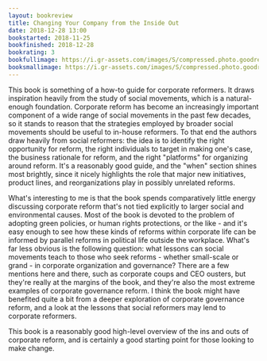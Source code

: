 ```yaml
---
layout: bookreview
title: Changing Your Company from the Inside Out
date: 2018-12-28 13:00
bookstarted: 2018-11-25
bookfinished: 2018-12-28
bookrating: 3
bookfullimage: https://i.gr-assets.com/images/S/compressed.photo.goodreads.com/books/1408469813l/22750284._SX98_.jpg
booksmallimage: https://i.gr-assets.com/images/S/compressed.photo.goodreads.com/books/1408469813l/22750284._SY75_.jpg
---
```


This book is something of a how-to guide for corporate reformers. It draws inspiration heavily from the study of social movements, which is a natural-enough foundation. Corporate reform has become an increasingly important component of a wide range of social movements in the past few decades, so it stands to reason that the strategies employed by broader social movements should be useful to in-house reformers. To that end the authors draw heavily from social reformers: the idea is to identify the right opportunity for reform, the right individuals to target in making one's case, the business rationale for reform, and the right "platforms" for organizing around reform. It's a reasonably good guide, and the "when" section shines most brightly, since it nicely highlights the role that major new initiatives, product lines, and reorganizations play in possibly unrelated reforms.



What's interesting to me is that the book spends comparatively little energy discussing corporate reform that's not tied explicitly to larger social and environmental causes. Most of the book is devoted to the problem of adopting green policies, or human rights protections, or the like - and it's easy enough to see how these kinds of reforms within corporate life can be informed by parallel reforms in political life outside the workplace. What's far less obvious is the following question: what lessons can social movements teach to those who seek reforms - whether small-scale or grand - in corporate organization and governance? There are a few mentions here and there, such as corporate coups and CEO ousters, but they're really at the margins of the book, and they're also the most extreme examples of corporate governance reform. I think the book might have benefited quite a bit from a deeper exploration of corporate governance reform, and a look at the lessons that social reformers may lend to corporate reformers.



This book is a reasonably good high-level overview of the ins and outs of corporate reform, and is certainly a good starting point for those looking to make change.